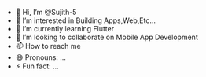 - 👋 Hi, I’m @Sujith-5
- 👀 I’m interested in Building Apps,Web,Etc...
- 🌱 I’m currently learning Flutter
- 💞️ I’m looking to collaborate on Mobile App Development
- 📫 How to reach me 
- 😄 Pronouns: ...
- ⚡ Fun fact: ...

<!---
Sujith-5/Sujith-5 is a ✨ special ✨ repository because its `README.md` (this file) appears on your GitHub profile.
You can click the Preview link to take a look at your changes.
--->
